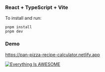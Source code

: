 ### React + TypeScript + Vite

To install and run:

```
pnpm install
pnpm dev
```

### Demo

https://pan-pizza-recipe-calculator.netlify.app

[![Everything Is AWESOME](https://img.youtube.com/vi/OnVkGwPaS-g/0.jpg)](https://www.youtube.com/watch?v=OnVkGwPaS-g 'Gimme pizza')
